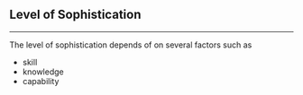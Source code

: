 
## **Level of Sophistication**
---
The level of sophistication depends of on several factors such as 
- skill 
- knowledge 
- capability 

